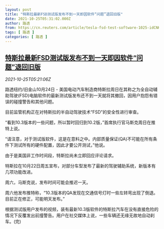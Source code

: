 ```yaml
---
layout: post
title: "特斯拉最新FSD测试版发布不到一天即因软件“问题”退回旧版"
date: 2021-10-25T05:31:02.000Z
author: 路透
from: https://cn.reuters.com/article/tesla-fsd-test-software-1025-idCNKBS2HF0A5
tags: [ 路透 ]
categories: [ 路透 ]
---
```

<!--1635139862000-->
[特斯拉最新FSD测试版发布不到一天即因软件“问题”退回旧版](https://cn.reuters.com/article/tesla-fsd-test-software-1025-idCNKBS2HF0A5)
------

<div>
<div><i>2021-10-25T05:21:06Z</i></div><p>路透纽约/旧金山10月24日 - 美国电动汽车制造商特斯拉周日在其称之为全自动辅助驾驶(FSD)电脑软件的最新测试版发布还不到一天就将其撤回，因用户抱怨有错误的碰撞警告和其他问题。</p><p>目前监管机构正在对特斯拉的半自动驾驶技术“FSD”的安全性进行审查。</p><p>“看到10.3版本的一些问题，所以暂时回归到10.2版，”首席执行官马斯克周日在推特上说。</p><p>“请注意，对于测试版软件，这是在意料之中。内部质量保证(QA)不可能在所有条件下测试所有的硬件配置，因此才要公开测试，”他说。</p><p>由于是美国非工作时间段，特斯拉尚未立即回应评论请求。</p><p>特斯拉在10月22日周五宣布，对部分车型发布了最新的驾驶辅助系统，新版本有几项功能改进。</p><p>周六，马斯克说，发布时间可能会推迟一天。</p><p>周六他发布推特称，“10.3版本的QA发现在交通信号灯时一些左转弯出现了倒退。目前正在修正，可能明天发布。”</p><p>根据测试版用户发布的视频，装有最新10.3版软件的特斯拉汽车在没有直接危险的情况下反覆发出前撞警告。用户在社交媒体上说，一些车辆还无缘无故地自动刹车。(完)</p>
</div>

